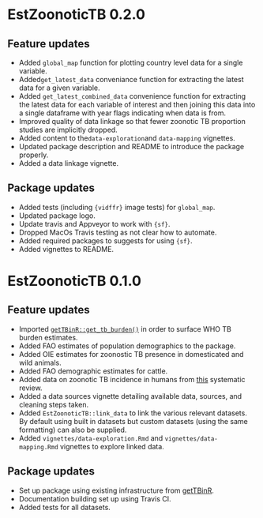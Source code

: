 # EstZoonoticTB 0.2.0

## Feature updates

* Added `global_map` function for plotting country level data for a single variable.
* Added`get_latest_data` conveniance function for extracting the latest data for a given variable.
* Added `get_latest_combined_data` convenience function for extracting the latest data for each variable of interest and then joining this data into a single dataframe with year flags indicating when data is from.
* Improved quality of data linkage so that fewer zoonotic TB proportion studies are implicitly dropped.
* Added content to the`data-exploration`and `data-mapping` vignettes.
* Updated package description and README to introduce the package properly.
* Added a data linkage vignette.

## Package updates

* Added tests (including `{vidffr}` image tests) for `global_map`.
* Updated package logo.
* Update travis and Appveyor to work with `{sf}`.
* Dropped MacOs Travis testing as not clear how to automate.
* Added required packages to suggests for using `{sf}`.
* Added vignettes to README.

# EstZoonoticTB 0.1.0

## Feature updates

* Imported [`getTBinR::get_tb_burden()`](https://www.samabbott.co.uk/getTBinR/reference/get_tb_burden.html) in order to surface WHO TB burden estimates.
* Added FAO estimates of population demographics to the package. 
* Added OIE estimates for zoonostic TB presence in domesticated and wild animals.
* Added FAO demographic estimates for cattle.
* Added data on zoonotic TB incidence in humans from [this](https://www.ncbi.nlm.nih.gov/pmc/articles/PMC4816377/) systematic review.
* Added a data sources vignette detailing available data, sources, and cleaning steps taken.
* Added `EstZoonoticTB::link_data` to link the various relevant datasets. By default using built in datasets but custom datasets (using the same formatting) can also be supplied.
* Added `vignettes/data-exploration.Rmd` and `vignettes/data-mapping.Rmd` vignettes to explore linked data.

## Package updates

* Set up package using existing infrastructure from [getTBinR](https://github.com/seabbs/getTBinR).
* Documentation building set up using Travis CI.
* Added tests for all datasets.